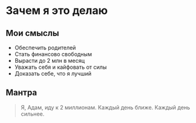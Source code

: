 # Зачем я это делаю

## Мои смыслы
- Обеспечить родителей
- Стать финансово свободным
- Вырасти до 2 млн в месяц
- Уважать себя и кайфовать от силы
- Доказать себе, что я лучший

## Мантра
> Я, Адам, иду к 2 миллионам. Каждый день ближе. Каждый день сильнее.


